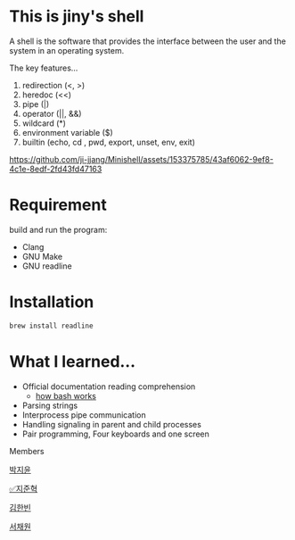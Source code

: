 # This is jiny's shell

A shell is the software that provides the interface between the user and the system in an operating system.

The key features…

1. redirection (<, >)
2. heredoc (<<)
3. pipe (|)
4. operator (||, &&)
5. wildcard (*)
6. environment variable ($)
7. builtin (echo, cd , pwd, export, unset, env, exit)

https://github.com/ji-jjang/Minishell/assets/153375785/43af6062-9ef8-4c1e-8edf-2fd43fd47163

# Requirement

build and run the program:

- Clang
- GNU Make
- GNU readline

# Installation

```bash
brew install readline
```

# What I learned…

- Official documentation reading comprehension
    - [how bash works](https://www.gnu.org/software/bash/manual/bash.html)
- Parsing strings
- Interprocess pipe communication
- Handling signaling in parent and child processes
- Pair programming, Four keyboards and one screen

Members

[박지윤](https://github.com/flowjiyun)

[✅지준혁](https://github.com/ji-jjang)

[김한빈](https://github.com/kimchijinju)

[서채원](https://github.com/veggie-garden)
